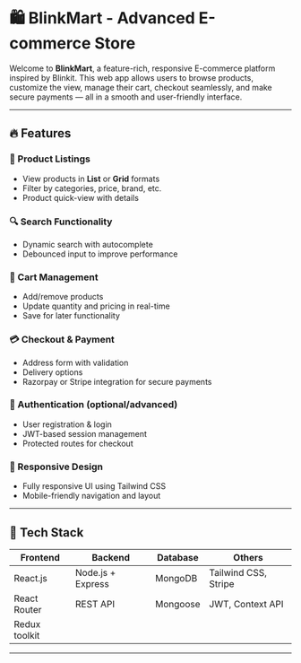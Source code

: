 # 🛍️ BlinkMart - Advanced E-commerce Store

Welcome to **BlinkMart**, a feature-rich, responsive E-commerce platform inspired by Blinkit. This web app allows users to browse products, customize the view, manage their cart, checkout seamlessly, and make secure payments — all in a smooth and user-friendly interface.

---

## 🔥 Features

### 🧾 Product Listings
- View products in **List** or **Grid** formats
- Filter by categories, price, brand, etc.
- Product quick-view with details

### 🔍 Search Functionality
- Dynamic search with autocomplete
- Debounced input to improve performance

### 🛒 Cart Management
- Add/remove products
- Update quantity and pricing in real-time
- Save for later functionality

### 💳 Checkout & Payment
- Address form with validation
- Delivery options
- Razorpay or Stripe integration for secure payments

### 🔐 Authentication (optional/advanced)
- User registration & login
- JWT-based session management
- Protected routes for checkout

### 📱 Responsive Design
- Fully responsive UI using Tailwind CSS
- Mobile-friendly navigation and layout





---

## 🚀 Tech Stack

| Frontend        | Backend         | Database       | Others                |
|-----------------|------------------|----------------|------------------------|
| React.js        | Node.js + Express| MongoDB        | Tailwind CSS, Stripe|
| React Router    | REST API         | Mongoose       | JWT, Context API       |
| Redux toolkit    |         |       |        |

 
---

